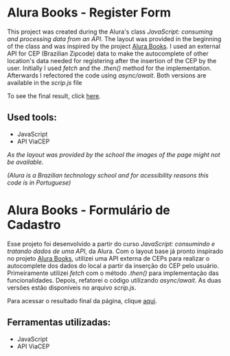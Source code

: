 # Alura Books - Register Form

This project was created during the Alura's class *JavaScript: consuming and processing data from an API*. The layout was provided in the beginning of the class and was inspired by the project [Alura Books](https://github.com/daraperini/learning-html-css-alurabooks). I used an external API for CEP (Brazilian Zipcode) data to make the autocomplete of other location's data needed for registering after the insertion of the CEP by the user.
Initially I used *fetch* and the *.then()* method for the implementation. Afterwards I refectored the code using *async/await*. Both versions are available in the *scrip.js* file

To see the final result, click [here](https://formulario-cadastro-alurabooks.vercel.app/).

## Used tools:

* JavaScript
* API ViaCEP

*As the layout was provided by the school the images of the page might not be available.*

*(Alura is a Brazilian technology school and for acessibility reasons this code is in Portuguese)*

#

# Alura Books - Formulário de Cadastro

Esse projeto foi desenvolvido a partir do curso *JavaScript: consumindo e tratando dados de uma API*, da Alura. Com o layout base já pronto inspirado no projeto [Alura Books](https://github.com/daraperini/learning-html-css-alurabooks), utilizei uma API externa de CEPs para realizar o autocomplete dos dados do local a partir da inserção do CEP pelo usuário.
Primeiramente utilizei *fetch* com o método *.then()* para implementação das funcionalidades. Depois, refatorei o código utilizando *async/await*. As duas versões estão disponíveis no arquivo *scrip.js*.

Para acessar o resultado final da página, clique [aqui](https://formulario-cadastro-alurabooks.vercel.app/).

## Ferramentas utilizadas:

* JavaScript
* API ViaCEP
